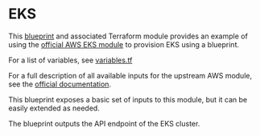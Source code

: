 # EKS

This [blueprint](../eks.yaml) and associated Terraform module provides an example of using the [official AWS EKS module](https://registry.terraform.io/modules/terraform-aws-modules/eks/aws/latest) to provision EKS using a blueprint.

For a list of variables, see [variables.tf](./module/variables.tf)

For a full description of all available inputs for the upstream AWS module, see the [official documentation](https://github.com/terraform-aws-modules/terraform-aws-eks).

This blueprint exposes a basic set of inputs to this module, but it can be easily extended as needed.

The blueprint outputs the API endpoint of the EKS cluster.
